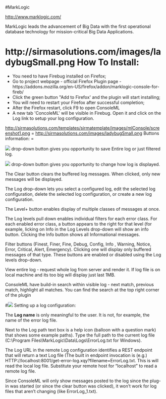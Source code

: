 #MarkLogic

http://www.marklogic.com/

MarkLogic leads the advancement of Big Data with the first operational database technology for mission-critical Big Data Applications.

<h1>http://sirmasolutions.com/images/ladybugSmall.png How To Install:</h1>

<ul>
<li>You need to have Firebug installed on Firefox; </li>
<li>Go to project webpage - official Firefox Plugin page - https://addons.mozilla.org/en-US/firefox/addon/marklogic-console-for-fireb/
</li>
<li>Click the green button "Add to Firefox' and the plugin will start installing;</li>
<li>You will need to restart your Firefox after successful completion; </li>
<li>After the Firefox restart, click F9 to open ConsoleML </li>
<li>A new tab 'ConcoleML' will be visible in Firebug. Open it and click on the Log link to setup your log configuration. </li>
</ul>

http://sirmasolutions.com/templates/sirmatemplate/images/mlConsole/screenshot1.png
= http://sirmasolutions.com/images/ladybugSmall.png Buttons information: =

<p><img src='http://sirmasolutions.com/images/ladybugSmall.png' /> drop-down button gives you opportunity to save Entire log or just filtered log.</p>

<p><img src='http://sirmasolutions.com/images/ladybugSmall.png' /> drop-down button gives you opportunity to change how log is displayed.</p>

<p>The Clear button clears the buffered log messages. When clicked, only new messages will be displayed.</p>

<p>The Log drop-down lets you select a configured log, edit the selected log configuration, delete the selected log configuration, or create a new log configuration.</p>

<p>The Level+ button enables display of multiple classes of messages at once.</p>

<p>The Log levels pull down enables individual filters for each error class. For each enabled error class, a button appears to the right for that level (for example, licking on Info in the Log Levels drop-down will show an info button. Clicking the Info button shows all Informational messages.</p>

<p>Filter buttons (Finest, Finer, Fine, Debug, Config, Info , Warning, Notice, Error, Critical, Alert, Emergency). Clicking one will display only buffered messages of that type. These buttons are enabled or disabled using the Log levels drop-down.</p>

<p>View entire log - request whole log from server and render it. If log file is on local machine and its too big will display just last 1MB.</p>

<p>ConsoleML have build-in search within visible log - next match, previous match, highlight all matches. You can find the search at the top right corner of the plugin</p>

#<img src='http://sirmasolutions.com/images/ladybugSmall.png' /> Setting up a log configuration:

<p>The <b>Log name</b> is only meaningful to the user. It is not, for example, the name of the error log file.</p>

<p>Next to the Log path text box is a help icon (balloon with a question mark) that shows some example paths). Type the full path to the current log file (C:\Program Files\MarkLogic\Data\Logs\ErrorLog.txt for Windows).</p>

<p>The Log URL in the remote Log configuration identifies a REST endpoint that will return a text Log file (The built in endpoint invocation is (e.g.) HTTP://localhost:8001/get-error-log.xqy?filename=ErrorLog.txt. This is will read the local log file. Substitute your remote host for “localhost” to read a remote log file.</p>

<p>Since ConsoleML will only show messages posted to the log since the plug-in was started (or since the clear button was clicked), it won’t work for log files that aren’t changing (like ErrorLog_1.txt).</p>
